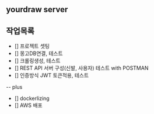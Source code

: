 ## yourdraw server

## 작업목록

- [] 프로젝트 셋팅
- [] 몽고DB연결, 테스트
- [] 크롤링생성, 테스트
- [] REST API 서버 구성(신발, 사용자) 테스트 with POSTMAN
- [] 인증방식 JWT 토큰적용, 테스트

-- plus

- [] dockerlizing
- [] AWS 배포

